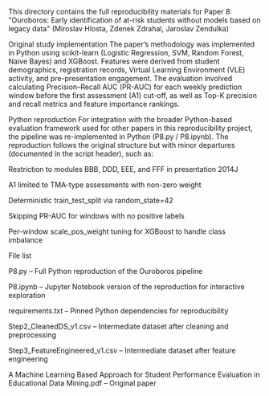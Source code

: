 This directory contains the full reproducibility materials for Paper 8:
"Ouroboros: Early identification of at-risk students without models based on legacy data"
(Miroslav Hlosta, Zdenek Zdrahal, Jaroslav Zendulka)

Original study implementation
The paper’s methodology was implemented in Python using scikit-learn (Logistic Regression, SVM, Random Forest, Naive Bayes) and XGBoost. Features were derived from student demographics, registration records, Virtual Learning Environment (VLE) activity, and pre-presentation engagement. The evaluation involved calculating Precision–Recall AUC (PR-AUC) for each weekly prediction window before the first assessment (A1) cut-off, as well as Top-K precision and recall metrics and feature importance rankings.

Python reproduction
For integration with the broader Python-based evaluation framework used for other papers in this reproducibility project, the pipeline was re-implemented in Python (P8.py / P8.ipynb). The reproduction follows the original structure but with minor departures (documented in the script header), such as:

Restriction to modules BBB, DDD, EEE, and FFF in presentation 2014J

A1 limited to TMA-type assessments with non-zero weight

Deterministic train_test_split via random_state=42

Skipping PR-AUC for windows with no positive labels

Per-window scale_pos_weight tuning for XGBoost to handle class imbalance

File list

P8.py – Full Python reproduction of the Ouroboros pipeline

P8.ipynb – Jupyter Notebook version of the reproduction for interactive exploration

requirements.txt – Pinned Python dependencies for reproducibility

Step2_CleanedDS_v1.csv – Intermediate dataset after cleaning and preprocessing

Step3_FeatureEngineered_v1.csv – Intermediate dataset after feature engineering

A Machine Learning Based Approach for Student Performance Evaluation in Educational Data Mining.pdf – Original paper
